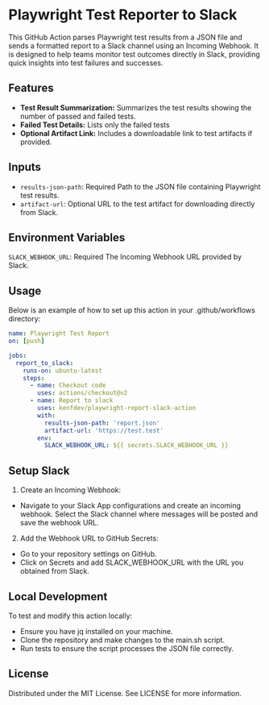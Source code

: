 # Playwright Test Reporter to Slack
This GitHub Action parses Playwright test results from a JSON file and sends a formatted report to a Slack channel using an Incoming Webhook. It is designed to help teams monitor test outcomes directly in Slack, providing quick insights into test failures and successes.

## Features
- **Test Result Summarization:** Summarizes the test results showing the number of passed and failed tests.
- **Failed Test Details:** Lists only the failed tests
- **Optional Artifact Link:** Includes a downloadable link to test artifacts if provided.

## Inputs
- `results-json-path`: Required Path to the JSON file containing Playwright test results.
- `artifact-url`: Optional URL to the test artifact for downloading directly from Slack.

## Environment Variables
`SLACK_WEBHOOK_URL`: Required The Incoming Webhook URL provided by Slack.

## Usage
Below is an example of how to set up this action in your .github/workflows directory:

```yaml
name: Playwright Test Report
on: [push]

jobs:
  report_to_slack:
    runs-on: ubuntu-latest
    steps:
      - name: Checkout code
        uses: actions/checkout@v2
      - name: Report to slack
        uses: kenfdev/playwright-report-slack-action
        with:
          results-json-path: 'report.json'
          artifact-url: 'https://test.test'
        env:
          SLACK_WEBHOOK_URL: ${{ secrets.SLACK_WEBHOOK_URL }}
```

## Setup Slack
1. Create an Incoming Webhook:
  - Navigate to your Slack App configurations and create an incoming webhook.
    Select the Slack channel where messages will be posted and save the webhook URL.
2. Add the Webhook URL to GitHub Secrets:
  - Go to your repository settings on GitHub.
  - Click on Secrets and add SLACK_WEBHOOK_URL with the URL you obtained from Slack.

## Local Development
To test and modify this action locally:

- Ensure you have jq installed on your machine.
- Clone the repository and make changes to the main.sh script.
- Run tests to ensure the script processes the JSON file correctly.

## License
Distributed under the MIT License. See LICENSE for more information.